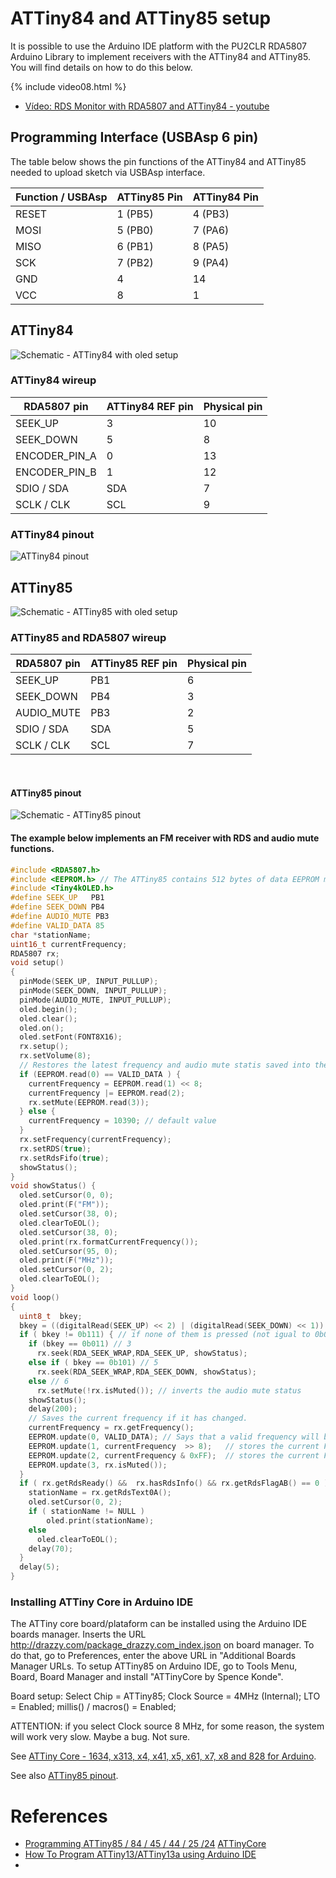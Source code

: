 # ATTiny84 and ATTiny85 setup

It is possible to use the Arduino IDE platform with the PU2CLR RDA5807 Arduino Library to implement receivers with the ATTiny84 and ATTiny85. You will find details on how to do this below.


{% include video08.html %}

* [Vídeo: RDS Monitor with RDA5807 and ATTiny84 - youtube](https://youtu.be/UZYYkJeZIGM) 

## Programming Interface (USBAsp 6 pin)

The table below shows the pin functions of the ATTiny84 and ATTiny85  needed to upload sketch via USBAsp interface.


| Function / USBAsp   | ATTiny85 Pin |  ATTiny84 Pin | 
| ------------------- | ------------ | ------------- |
| RESET               | 1 (PB5)      | 4 (PB3)       |   
| MOSI                | 5 (PB0)      | 7 (PA6)       |
| MISO                | 6 (PB1)      | 8 (PA5)       |
| SCK                 | 7 (PB2)      | 9 (PA4)       |
| GND                 | 4            | 14            |
| VCC                 | 8            | 1             |



## ATTiny84 

![Schematic - ATTiny84 with oled setup ](../../extras/images/circuit_ATTiny84.png)


### ATTiny84 wireup

| RDA5807 pin     | ATTiny84 REF pin | Physical pin  | 
| ----------------| -----------------| ------------- | 
| SEEK_UP         |     3            |    10         | 
| SEEK_DOWN       |     5            |     8         |
| ENCODER_PIN_A   |     0            |    13         |
| ENCODER_PIN_B   |     1            |    12         |  
| SDIO / SDA      |     SDA          |     7         |
| SCLK / CLK      |     SCL          |     9         |



### ATTiny84 pinout

![ATTiny84 pinout](../../extras/images/ATTiny84.png)


## ATTiny85 



![Schematic - ATTiny85 with oled setup ](../../extras/images/circuit_ATTiny85.png)


### ATTiny85 and RDA5807 wireup  

| RDA5807 pin     | ATTiny85 REF pin | Physical pin | 
| ----------------| -----------------| ------------- | 
| SEEK_UP         |     PB1          |     6         | 
| SEEK_DOWN       |     PB4          |     3         |
| AUDIO_MUTE      |     PB3          |     2         | 
| SDIO / SDA      |     SDA          |     5         |
| SCLK / CLK      |     SCL          |     7         |
   
<BR>

#### ATTiny85 pinout

![Schematic - ATTiny85 pinout](../../extras/images/ATTiny85_pinout.jpg)


#### The example below implements an FM receiver with RDS and audio mute functions.

```cpp
#include <RDA5807.h>
#include <EEPROM.h> // The ATTiny85 contains 512 bytes of data EEPROM memory. The EEPROM has an endurance of at least 100,000 write/erase cycles.
#include <Tiny4kOLED.h>
#define SEEK_UP   PB1     
#define SEEK_DOWN PB4  
#define AUDIO_MUTE PB3  
#define VALID_DATA 85
char *stationName;
uint16_t currentFrequency;
RDA5807 rx;
void setup()
{
  pinMode(SEEK_UP, INPUT_PULLUP);
  pinMode(SEEK_DOWN, INPUT_PULLUP);
  pinMode(AUDIO_MUTE, INPUT_PULLUP);
  oled.begin();
  oled.clear();
  oled.on();
  oled.setFont(FONT8X16);
  rx.setup();
  rx.setVolume(8);  
  // Restores the latest frequency and audio mute statis saved into the EEPROM
  if (EEPROM.read(0) == VALID_DATA ) {
    currentFrequency = EEPROM.read(1) << 8;
    currentFrequency |= EEPROM.read(2);
    rx.setMute(EEPROM.read(3));
  } else {
    currentFrequency = 10390; // default value
  } 
  rx.setFrequency(currentFrequency); 
  rx.setRDS(true);
  rx.setRdsFifo(true);
  showStatus();
}
void showStatus() {
  oled.setCursor(0, 0);
  oled.print(F("FM"));
  oled.setCursor(38, 0);
  oled.clearToEOL();
  oled.setCursor(38, 0);
  oled.print(rx.formatCurrentFrequency()); 
  oled.setCursor(95, 0);
  oled.print(F("MHz"));
  oled.setCursor(0, 2);
  oled.clearToEOL();
}
void loop()
{
  uint8_t  bkey;
  bkey = ((digitalRead(SEEK_UP) << 2) | (digitalRead(SEEK_DOWN) << 1)) | digitalRead(AUDIO_MUTE); // 3, 5 or 6 (considering just one button pressed)  
  if ( bkey != 0b111) { // if none of them is pressed (not igual to 0b011, 0b101 or 0b110) then do nothing.
    if (bkey == 0b011) // 3 
      rx.seek(RDA_SEEK_WRAP,RDA_SEEK_UP, showStatus);
    else if ( bkey == 0b101) // 5
      rx.seek(RDA_SEEK_WRAP,RDA_SEEK_DOWN, showStatus);
    else // 6 
      rx.setMute(!rx.isMuted()); // inverts the audio mute status  
    showStatus();
    delay(200);
    // Saves the current frequency if it has changed. 
    currentFrequency = rx.getFrequency();
    EEPROM.update(0, VALID_DATA); // Says that a valid frequency will be saved  
    EEPROM.update(1, currentFrequency  >> 8);   // stores the current Frequency HIGH byte 
    EEPROM.update(2, currentFrequency & 0xFF);  // stores the current Frequency LOW byte 
    EEPROM.update(3, rx.isMuted());
  }
  if ( rx.getRdsReady() &&  rx.hasRdsInfo() && rx.getRdsFlagAB() == 0 )  {
    stationName = rx.getRdsText0A();
    oled.setCursor(0, 2);
    if ( stationName != NULL ) 
        oled.print(stationName); 
    else 
      oled.clearToEOL();
    delay(70);
  }
  delay(5);
}
```


### Installing ATTiny Core in Arduino IDE 

The ATTiny core board/plataform can be installed using the Arduino IDE boards manager. 
Inserts the URL http://drazzy.com/package_drazzy.com_index.json on board manager. To do that, go to Preferences, enter the above URL in "Additional Boards Manager URLs. To setup ATTiny85 on Arduino IDE, go to Tools Menu, Board, Board Manager and install "ATTinyCore by Spence Konde". 

Board setup: Select Chip = ATTiny85;  Clock Source = 4MHz (Internal); LTO = Enabled; millis() / macros() = Enabled; 

ATTENTION: if you select Clock source 8 MHz, for some reason, the system will work very slow. Maybe a bug. Not sure. 

See [ATTiny Core - 1634, x313, x4, x41, x5, x61, x7, x8 and 828 for Arduino](https://github.com/SpenceKonde/ATTinyCore).

See also [ATTiny85 pinout](https://ww1.microchip.com/downloads/en/DeviceDoc/Atmel-2586-AVR-8-bit-Microcontroller-ATTiny25-ATTiny45-ATTiny85_Datasheet.pdf).


# References 

* [Programming ATTiny85 / 84 / 45 / 44 / 25 /24](https://wolles-elektronikkiste.de/en/programming-ATTiny85-84-45-44-25-24) 
[ ATTinyCore](https://github.com/SpenceKonde/ATTinyCore)
* [How To Program ATTiny13/ATTiny13a using Arduino IDE](https://www.electronics-lab.com/project/how-to-program-ATTiny13ATTiny13a-using-arduino-ide/)
* [](https://github.com/SpenceKonde/ATTinyCore)





